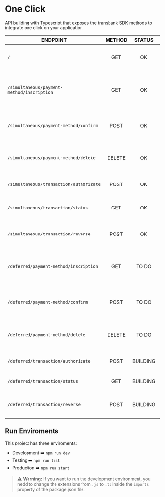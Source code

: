 # One Click

API building with Typescript that exposes the transbank SDK methods to integrate one click on your application.

| **ENDPOINT**                               | **METHOD** | **STATUS** | **DESCRIPTION**                                                  |
|--------------------------------------------|:----------:|:----------:|------------------------------------------------------------------|
| `/`                                        | GET        | OK         | Get API version, also works as health check                      |
| `/simultaneous/payment-method/inscription` | GET        | OK         | Get data to begin the inscription of simultaneous payment method |
| `/simultaneous/payment-method/confirm`     | POST       | OK         | Get token to later be able to make simultaneous transactions     |
| `/simultaneous/payment-method/delete`      | DELETE     | OK         | Remove simultaneous payment method that was enrolled             |
| `/simultaneous/transaction/authorizate`    | POST       | OK         | Authorize a simultaneous transaction                             |
| `/simultaneous/transaction/status`         | GET        | OK         | Get the status of a simultaneous transaction                     |
| `/simultaneous/transaction/reverse`        | POST       | OK         | Cancel an authorized simultaneous transaction                    |
| `/deferred/payment-method/inscription`     | GET        | TO DO      | Get data to begin the inscription of deferred payment method     |
| `/deferred/payment-method/confirm`         | POST       | TO DO      | Get token to later be able to make deferred transactions         |
| `/deferred/payment-method/delete`          | DELETE     | TO DO      | Remove deferred payment method that was enrolled                 |
| `/deferred/transaction/authorizate`        | POST       | BUILDING   | Authorize a deferred transaction                                 |
| `/deferred/transaction/status`             | GET        | BUILDING   | Get the status of a deferred transaction                         |
| `/deferred/transaction/reverse`            | POST       | BUILDING   | Cancel an authorized deferred transaction                        |

## Run Enviroments

This project has three enviroments:

- Development ➡️ `npm run dev`
- Testing ➡️ `npm run test`
- Production ➡️ `npm run start`

> :warning: **Warning:**
If you want to run the development environment, you nedd to change the extensions from `.js` to `.ts` inside the `imports` property of the package.json file.
